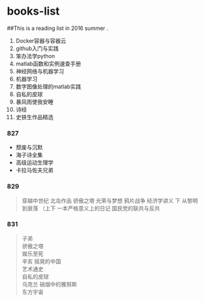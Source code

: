 # books-list
##This is a reading list in 2016 summer .
1. Docker容器与容器云 
2. github入门与实践 
3. 笨办法学python 
4. matlab函数和实例速查手册 
5. 神经网络与机器学习 
6. 机器学习 
7. 数字图像处理的matlab实践  
8. 自私的皮球 
9. 暴风雨使我安睡  
 10. 诗经 
 11. 史铁生作品精选

### 827 
- 颓废与沉默 
- 海子诗全集 
- 高级运动生理学 
- 卡拉马佐夫兄弟

### 829 
> 穿越中世纪 
> 北岛作品 
> 骄傲之塔 
> 光荣与梦想 
> 鸦片战争 
> 经济学讲义 下 
> 从黎明到衰落 （上下
> 一本严格意义上的日记
> 国民党的联共与反共

### 831
>子弟   
>骄傲之塔   
>娱乐至死    
>辛亥 摇晃的中国   
>艺术通史   
>自私的皮球   
>乌克兰 硝烟中的雅努斯  
>东方宇宙
